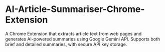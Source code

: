 # AI-Article-Summariser-Chrome-Extension
A Chrome Extension that extracts article text from web pages and generates AI-powered summaries using Google Gemini API. Supports both brief and detailed summaries, with secure API key storage.
